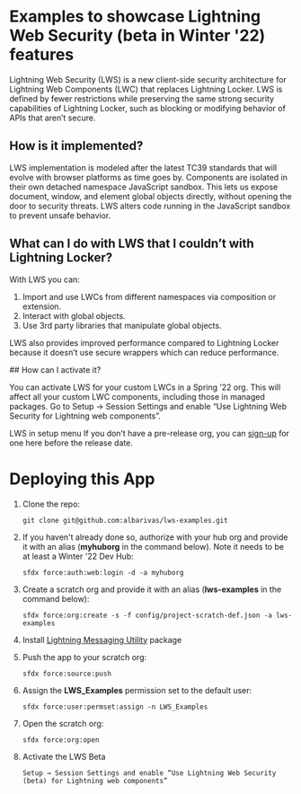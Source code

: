 # Examples to showcase Lightning Web Security (beta in Winter '22) features

Lightning Web Security (LWS) is a new client-side security architecture for Lightning Web Components (LWC) that replaces Lightning Locker. LWS is defined by fewer restrictions while preserving the same strong security capabilities of Lightning Locker, such as blocking or modifying behavior of APIs that aren’t secure.

## How is it implemented?

LWS implementation is modeled after the latest TC39 standards that will evolve with browser platforms as time goes by. Components are isolated in their own detached namespace JavaScript sandbox. This lets us expose document, window, and element global objects directly, without opening the door to security threats. LWS alters code running in the JavaScript sandbox to prevent unsafe behavior.

## What can I do with LWS that I couldn’t with Lightning Locker?

With LWS you can:

1. Import and use LWCs from different namespaces via composition or extension.
1. Interact with global objects.
1. Use 3rd party libraries that manipulate global objects.

LWS also provides improved performance compared to Lightning Locker because it doesn’t use secure wrappers which can reduce performance.

## How can I activate it?

You can activate LWS for your custom LWCs in a Spring ’22 org. This will affect all your custom LWC components, including those in managed packages. Go to Setup → Session Settings and enable “Use Lightning Web Security for Lightning web components”.

LWS in setup menu If you don’t have a pre-release org, you can [sign-up](https://www.salesforce.com/form/signup/prerelease-winter22/) for one here before the release date.

# Deploying this App

1. Clone the repo:

   ```
   git clone git@github.com:albarivas/lws-examples.git
   ```

1. If you haven't already done so, authorize with your hub org and provide it with an alias (**myhuborg** in the command below). Note it needs to be at least a Winter '22 Dev Hub:

   ```
   sfdx force:auth:web:login -d -a myhuborg
   ```

1. Create a scratch org and provide it with an alias (**lws-examples** in the command below):

   ```
   sfdx force:org:create -s -f config/project-scratch-def.json -a lws-examples
   ```

1. Install [Lightning Messaging Utility](https://appexchange.salesforce.com/appxListingDetail?listingId=a0N3u00000MBecDEAT) package

1. Push the app to your scratch org:

   ```
   sfdx force:source:push
   ```

1. Assign the **LWS_Examples** permission set to the default user:

   ```
   sfdx force:user:permset:assign -n LWS_Examples
   ```

1. Open the scratch org:

   ```
   sfdx force:org:open
   ```

1. Activate the LWS Beta
   ```
   Setup → Session Settings and enable “Use Lightning Web Security (beta) for Lightning web components”
   ```
